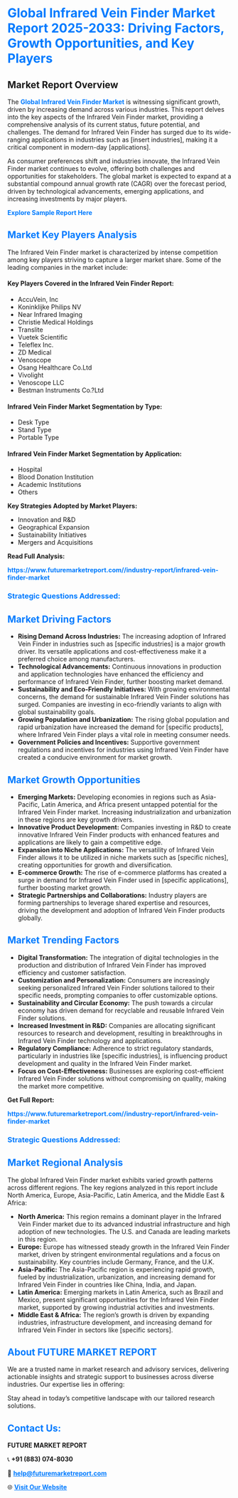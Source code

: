 <h1 style="color: #007BFF;">Global Infrared Vein Finder Market Report 2025-2033: Driving Factors, Growth Opportunities, and Key Players</h1>

<section id="overview">
<h2>Market Report Overview</h2>
<p>The <a href="https://www.futuremarketreport.com//industry-report/infrared-vein-finder-market" style="color: #007BFF; text-decoration: none;"><strong>Global Infrared Vein Finder Market</strong></a> is witnessing significant growth, driven by increasing demand across various industries. This report delves into the key aspects of the Infrared Vein Finder market, providing a comprehensive analysis of its current status, future potential, and challenges. The demand for Infrared Vein Finder has surged due to its wide-ranging applications in industries such as [insert industries], making it a critical component in modern-day [applications].</p>
<p>As consumer preferences shift and industries innovate, the Infrared Vein Finder market continues to evolve, offering both challenges and opportunities for stakeholders. The global market is expected to expand at a substantial compound annual growth rate (CAGR) over the forecast period, driven by technological advancements, emerging applications, and increasing investments by major players.</p>
</section>

<section id="overview">
<p><a href="https://www.futuremarketreport.com//request-sample/reportId=79190" style="color: #007BFF; text-decoration: none;"><strong>Explore Sample Report Here</strong></a></p>
</section>

<section id="key-players">
<h2 style="color: #007BFF;">Market Key Players Analysis</h2>
<p>The Infrared Vein Finder market is characterized by intense competition among key players striving to capture a larger market share. Some of the leading companies in the market include:</p>
<h4>Key Players Covered in the Infrared Vein Finder Report:</h4>
<ul><li>AccuVein, Inc</li><li>Koninklijke Philips NV</li><li>Near Infrared Imaging</li><li>Christie Medical Holdings</li><li>Translite</li><li>Vuetek Scientific</li><li>Teleflex Inc.</li><li>ZD Medical</li><li>Venoscope</li><li>Osang Healthcare Co.Ltd</li><li>Vivolight</li><li>Venoscope LLC</li><li>Bestman Instruments Co.?Ltd</li></ul>
<h4>Infrared Vein Finder Market Segmentation by Type:</h4>
<ul><li>Desk Type</li><li>Stand Type</li><li>Portable Type</li></ul>

<h4>Infrared Vein Finder Market Segmentation by Application:</h4>
<ul><li>Hospital</li><li>Blood Donation Institution</li><li>Academic Institutions</li><li>Others</li></ul>
<p><strong>Key Strategies Adopted by Market Players:</strong></p>
<ul>
<li>Innovation and R&D</li>
<li>Geographical Expansion</li>
<li>Sustainability Initiatives</li>
<li>Mergers and Acquisitions</li>
</ul>
</section>

<section>
<p><strong>Read Full Analysis: </strong></p><a href="https://www.futuremarketreport.com//industry-report/infrared-vein-finder-market" style="color: #007BFF; text-decoration: none;"><strong>https://www.futuremarketreport.com//industry-report/infrared-vein-finder-market</strong></a>
<h3 style="color: #007BFF;">Strategic Questions Addressed:</h3>
</section>

<section id="driving-factors">
<h2 style="color: #007BFF;">Market Driving Factors</h2>
<ul>
<li><strong>Rising Demand Across Industries:</strong> The increasing adoption of Infrared Vein Finder in industries such as [specific industries] is a major growth driver. Its versatile applications and cost-effectiveness make it a preferred choice among manufacturers.</li>
<li><strong>Technological Advancements:</strong> Continuous innovations in production and application technologies have enhanced the efficiency and performance of Infrared Vein Finder, further boosting market demand.</li>
<li><strong>Sustainability and Eco-Friendly Initiatives:</strong> With growing environmental concerns, the demand for sustainable Infrared Vein Finder solutions has surged. Companies are investing in eco-friendly variants to align with global sustainability goals.</li>
<li><strong>Growing Population and Urbanization:</strong> The rising global population and rapid urbanization have increased the demand for [specific products], where Infrared Vein Finder plays a vital role in meeting consumer needs.</li>
<li><strong>Government Policies and Incentives:</strong> Supportive government regulations and incentives for industries using Infrared Vein Finder have created a conducive environment for market growth.</li>
</ul>
</section>

<section id="growth-opportunities">
<h2 style="color: #007BFF;">Market Growth Opportunities</h2>
<ul>
<li><strong>Emerging Markets:</strong> Developing economies in regions such as Asia-Pacific, Latin America, and Africa present untapped potential for the Infrared Vein Finder market. Increasing industrialization and urbanization in these regions are key growth drivers.</li>
<li><strong>Innovative Product Development:</strong> Companies investing in R&D to create innovative Infrared Vein Finder products with enhanced features and applications are likely to gain a competitive edge.</li>
<li><strong>Expansion into Niche Applications:</strong> The versatility of Infrared Vein Finder allows it to be utilized in niche markets such as [specific niches], creating opportunities for growth and diversification.</li>
<li><strong>E-commerce Growth:</strong> The rise of e-commerce platforms has created a surge in demand for Infrared Vein Finder used in [specific applications], further boosting market growth.</li>
<li><strong>Strategic Partnerships and Collaborations:</strong> Industry players are forming partnerships to leverage shared expertise and resources, driving the development and adoption of Infrared Vein Finder products globally.</li>
</ul>
</section>

<section id="trending-factors">
<h2 style="color: #007BFF;">Market Trending Factors</h2>
<ul>
<li><strong>Digital Transformation:</strong> The integration of digital technologies in the production and distribution of Infrared Vein Finder has improved efficiency and customer satisfaction.</li>
<li><strong>Customization and Personalization:</strong> Consumers are increasingly seeking personalized Infrared Vein Finder solutions tailored to their specific needs, prompting companies to offer customizable options.</li>
<li><strong>Sustainability and Circular Economy:</strong> The push towards a circular economy has driven demand for recyclable and reusable Infrared Vein Finder solutions.</li>
<li><strong>Increased Investment in R&D:</strong> Companies are allocating significant resources to research and development, resulting in breakthroughs in Infrared Vein Finder technology and applications.</li>
<li><strong>Regulatory Compliance:</strong> Adherence to strict regulatory standards, particularly in industries like [specific industries], is influencing product development and quality in the Infrared Vein Finder market.</li>
<li><strong>Focus on Cost-Effectiveness:</strong> Businesses are exploring cost-efficient Infrared Vein Finder solutions without compromising on quality, making the market more competitive.</li>
</ul>
</section>

<section>
<p><strong>Get Full Report: </strong></p><a href="https://www.futuremarketreport.com//industry-report/infrared-vein-finder-market" style="color: #007BFF; text-decoration: none;"><strong>https://www.futuremarketreport.com//industry-report/infrared-vein-finder-market</strong></a>
<h3 style="color: #007BFF;">Strategic Questions Addressed:</h3>
</section>


<section id="regional-analysis">
<h2 style="color: #007BFF;">Market Regional Analysis</h2>
<p>The global Infrared Vein Finder market exhibits varied growth patterns across different regions. The key regions analyzed in this report include North America, Europe, Asia-Pacific, Latin America, and the Middle East & Africa:</p>
<ul>
<li><strong>North America:</strong> This region remains a dominant player in the Infrared Vein Finder market due to its advanced industrial infrastructure and high adoption of new technologies. The U.S. and Canada are leading markets in this region.</li>
<li><strong>Europe:</strong> Europe has witnessed steady growth in the Infrared Vein Finder market, driven by stringent environmental regulations and a focus on sustainability. Key countries include Germany, France, and the U.K.</li>
<li><strong>Asia-Pacific:</strong> The Asia-Pacific region is experiencing rapid growth, fueled by industrialization, urbanization, and increasing demand for Infrared Vein Finder in countries like China, India, and Japan.</li>
<li><strong>Latin America:</strong> Emerging markets in Latin America, such as Brazil and Mexico, present significant opportunities for the Infrared Vein Finder market, supported by growing industrial activities and investments.</li>
<li><strong>Middle East & Africa:</strong> The region’s growth is driven by expanding industries, infrastructure development, and increasing demand for Infrared Vein Finder in sectors like [specific sectors].</li>
</ul>
</section>

<footer>
<h2 style="color: #007BFF;">About FUTURE MARKET REPORT</h2>
<p>We are a trusted name in market research and advisory services, delivering actionable insights and strategic support to businesses across diverse industries. Our expertise lies in offering:</p>

<p>Stay ahead in today’s competitive landscape with our tailored research solutions.</p>

<h2 style="color: #007BFF;">Contact Us:</h2>
<p><strong>FUTURE MARKET REPORT</strong></p>
<p>📞 <strong>+91 (883) 074-8030</strong></p>
<p>📧 <strong><a href="mailto:help@futuremarketreport.com" style="color: #007BFF;">help@futuremarketreport.com</a></strong></p>
<p>🌐 <strong><a href="https://www.futuremarketreport.com/" style="color: #007BFF;">Visit Our Website</a></strong></p>
</footer>